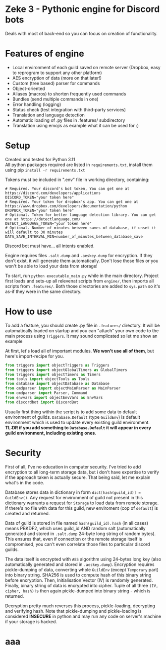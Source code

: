 # Zeke 3 - Pythonic engine for Discord bots
Deals with most of back-end so you can focus on creation of functionality.

# Features of engine

- Local environment of each guild saved on remote server (Dropbox, easy to reprogram to support any other platform)
- AES encryption of data (more on that later!)
- Custom (tree based) parser for commands
- Object-oriented
- Aliases (macros) to shorten frequently used commands
- Bundles (send multiple commands in one)
- Error handling (logging)
- Status check (test integration with third-party services)
- Translation and language detection
- Automatic loading of .py files in .features/ subdirectory
- Translation using emojis as example what it can be used for :)

# Setup

Created and tested for Python 3.11  
All python packages required are listed in ```requirements.txt```, install them using pip ```install -r requirements.txt```  

Tokens must be included in ".env" file in working directory, containing:  
```
# Required. Your discord's bot token, You can get one at https://discord.com/developers/applications
DISCORD_TOKEN="your token here"
# Required. Your token for dropbox's app. You can get one at https://www.dropbox.com/developers/documentation/python
DROPBOX_TOKEN="your token here"
# Optional. Token for better language detection library. You can get one at https://detectlanguage.com/
DETECT_LANGUAGE_TOKEN="your token here"
# Optional. Number of minutes between saves of database, if unset it will default to 30 minutes
DATA_SAVE_INTERVAL_MIN=number_of_minutes_between_database_save
```
Discord bot must have... all intents enabled.  

Engine requires files ```.salt.dump``` and ```.aeskey.dump``` for encryption. If they don't exist, it will generate them automatically. Don't lose those files or you won't be able to load your data from storage!  

To start, run ```python executable_main.py``` while in the main directory. Project first loads and sets-up all relevenat scripts from ```engine/```, then imports all scripts from ```.features/```. Both those directories are added to ```sys.path``` so it's as-if they were in the same directory.

# How to use

To add a feature, you should create .py file in ```.features/``` directory. It will be automatically loaded on startup and you can "attach" your own code to the main process using ```Triggers```. It may sound complicated so let me show an example

At first, let's load all of important modules. <b>We won't use all of them</b>, but here's import-recipe for you.
```py
from triggers import objectTriggers as Triggers
from triggers import objectGlobalTimers as GlobalTimers
from triggers import objectTimers as Timers
from tools import objectTools as Tools
from database import objectDatabase as Database
from cmdparser import objectMainParser as MainParser
from cmdparser import Parser, Command
from envvars import objectEnvVars as EnvVars
from discordbot import DiscordBot
```

Usually first thing within the script is to add some data to default environment of guilds. ```Database.Default``` (type ```GuildEnv```) is default environment which is used to update every existing guild environment. <b>TL:DR if you add something to ```Database.Default``` it will appear in every guild environment, including existing ones</b>.  



# Security

First of all, I've no education in computer security. I've tried to add encryption to all long-term storage data, but i don't have expertise to verify if the approach taken is actually secure. That being said, let me explain what's in the code.  

Database stores data in dictionary in form ```dict[hash(guild_id)] = GuildEnv()```. Any request for environment of guild not present in this dictionary warrants a request for ```Storage``` to load data from remote storage. If there's no file with data for this guild, new enviroment (cop of ```default```) is created and returned.  

Data of guild is stored in file named ```hash(guild_id)```. ```hash``` (in all cases) means PBKDF2, which uses guild_id AND random salt (automatically generated and stored in ```.salt.dump``` 24-byte long string of random bytes). This ensures that, even if connection or the remote storage itself is compromised, you can't even correlate those files to particular discord guilds.  

The data itself is encrypted with ```AES``` algorithm using 24-bytes long key (also automatically generated and stored in ```.aeskey.dump```). Encryption requires pickle-dumping of data, converting whole ```GuildEnv``` (except ```Temporary``` part) into binary string. SHA256 is used to compute hash of this binary string before encryption. Then, Initialisation Vector (IV) is randomly generated. Finally, binary string of data is encrypted into cipher. Tuple of all three ```(IV, cipher, hash)``` is then again pickle-dumped into binary string - which is returned.  

Decryption pretty much reverses this process, pickle-loading, decrypting and verifying hash. Note that pickle-dumping and pickle-loading is considered <b>INSECURE</b> in python and may run any code on server's machine if your storage is hacked. 

# aaa

